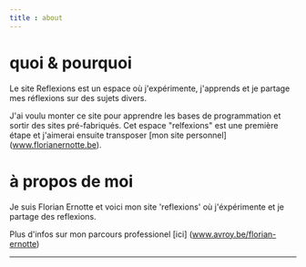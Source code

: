 ```yaml
---
title : about
---
```


# quoi & pourquoi

Le site Reflexions est un espace où j'expérimente, j'apprends et je partage mes réflexions sur des sujets divers. 

J'ai voulu monter ce site pour apprendre les bases de programmation et sortir des sites pré-fabriqués. Cet espace "relfexions" est une première étape et j'aimerai ensuite transposer [mon site personnel] (www.florianernotte.be).  


# à propos de moi

Je suis Florian Ernotte et voici mon site 'reflexions' où j'éxpérimente et je partage des reflexions. 

Plus d'infos sur mon parcours professionel [ici] (www.avroy.be/florian-ernotte)

--- 
